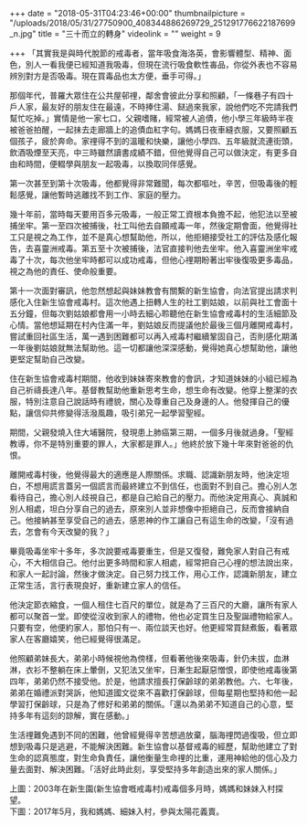+++
date = "2018-05-31T04:23:46+00:00"
thumbnailpicture = "/uploads/2018/05/31/27750900_408344886269729_251291776622187699_n.jpg"
title = "三十而立的轉身"
videolink = ""
weight = 9

+++
「其實我是與時代脫節的戒毒者，當年吸食海洛英，會影響體型、精神、面色，別人一看我便已經知道我吸毒，但現在流行吸食軟性毐品，你從外表也不容易辨別對方是否吸毒。現在買毒品也太方便，垂手可得。」

那個年代，普羅大眾住在公共屋邨𥚃，鄰舍會彼此分享和照顧，「一條巷子有四十戶人家，最友好的朋友住在最遠，不時捧住湯、餸過來我家，說他們吃不完請我們幫忙吃掉。」實情是他一家七口，父親嗜賭，經常被人追債，他小學三年級時半夜被爸爸拍醒，一起抺去走廊牆上的追債血紅字句。媽媽日夜車縫衣服，又要照顧五個孩子，疲於奔命。家𥚃得不到的溫暖和快樂，讓他小學四、五年級就流連街頭，飲酒吸煙至天亮，中三時雖然讀書成績不錯，但他覺得自己可以做決定，有更多自由和時間，便輟學與朋友一起吸毒，以換取同伴感覺。

第一次甚至到第十次吸毒，他都覺得非常難聞，每次都嘔吐，辛苦，但吸毒後的輕鬆感覺，讓他暫時逃離找不到工作、家庭的壓力。

幾十年前，當時每天要用百多元吸毒，一般正常工資根本負擔不起，他犯法以至被捕坐牢。第一至四次被捕後，社工叫他去自願戒毒一年，然後定期會面，他覺得社工只是視之為工作，並不是真心想幫助他，所以，他拒絕接受社工的評估及感化報告，去喜靈洲戒毒。第五至十次被捕後，法官直接判他去坐牢。他入喜靈洲坐牢戒毒了十次，每次他坐牢時都可以成功戒毒，但他心𥚃期盼著出牢後復吸更多毒品，視之為他的責任、使命般重要。

第十一次面對審訊，他忽然想起與妹妹教會有關繫的新生協會，向法官提出請求判感化入住新生協會戒毒村。這次他遇上扭轉人生的社工劉姑娘，以前與社工會面十五分鐘，但每次劉姑娘都會用一小時去細心聆聽他在新生協會戒毒村的生活細節及心情。當他想延期在村內住滿一年，劉姑娘反而提議他於最後三個月離開戒毒村，嘗試重回社區生活，萬一遇到困難都可以再入戒毒村繼續鞏固自己，否則感化期滿一年後劉姑娘就無法幫助他。這一切都讓他深深感動，覺得她真心想幫助他，讓他更堅定幫助自己改變。

住在新生協會戒毒村期間，他收到妹妹寄來教會的會訊，才知道妹妹的小組已經為自己祈禱長達八年。基督教幫助他重新思考生命，想生命有改變。他穿上整潔的衣服，特別注意自己說話時有禮貌，關心及尊重自己及身邊的人。他發揮自己的優點，讓信仰共修變得活潑風趣，吸引弟兄一起學習聖經。

期間，父親發燒入住大埔醫院，發現患上肺癌第三期，一個多月後就過身。「聖經教導，你不是特別重要的罪人，大家都是罪人。」他終於放下幾十年來對爸爸的仇恨。

離開戒毒村後，他覺得最大的適應是人際關係。求職、認識新朋友時，他決定坦白，不想用謊言蓋另一個謊言而最終建立不到信任，也面對不到自己。擔心別人怎看待自己，擔心別人歧視自己，都是自己給自己的壓力。而他決定用真心、真誠和別人相處，坦白分享自己的過去，原來別人並非想像中拒絕自己，反而會接納自己。他接納甚至享受自己的過去，感恩神的作工讓自己有這生命的改變，「沒有過去，怎會有今天改變的我？」

畢竟吸毒坐牢十多年，多次說要戒毒要重生，但是又復發，難免家人對自己有戒心，不大相信自己。他付出更多時間和家人相處，經常把自己心𥚃的想法說出來，和家人一起討論，然後才做決定。自己努力找工作，用心工作，認識新朋友，建立正常生活，言行表現良好，重新建立家人的信任。

他決定節衣縮食，一個人租住七百尺的單位，就是為了三百尺的大廳，讓所有家人都可以聚首一堂。即使從沒收到家人的禮物，他也必定買生日及聖誕禮物給家人。只要有空，他便約家人，那怕只有一、兩位談天也好。他更經常買餸煮飯，看著眾家人在客廳嬉笑，他已經覺得很滿足。

他照顧弟妹長大，弟弟小時候視他為傍樣，但看著他後來吸毒，針仍未拔，血淋淋，衣衫不整躺在床上暈倒，又犯法又坐牢，日漸生起厭惡憎恨，即使他戒毒後第四年，弟弟仍然不接受他。於是，他請求擅長打保齡球的弟弟教他。六、七年後，弟弟在婚禮派對哭訴，他知道國文從來不喜歡打保齡球，但每星期也堅持和他一起學習打保齡球，只是為了修好和弟弟的關係。「還以為弟弟不知道自己的心意，堅持多年有這刻的諒解，實在感動。」

生活𥚃難免遇到不同的困難，他曾經覺得辛苦想過放棄，腦海𥚃閃過復吸，但立即想到吸毒只是逃避，不能解決困難。新生協會以基督戒毒的經歷，幫助他建立了對生命的認真態度，對生命負責任，讓他衡量生命𥚃的比重，運用神給他的信心及力量去面對、解決困難。「活好此時此刻，享受堅持多年創造出來的家人關係。」

上圖：2003年在新生園(新生協會嘅戒毒村)戒毒個多月時，媽媽和妹妹入村探望。  
下圖：2017年5月，我和媽媽、細妹入村，參與太陽花義賣。